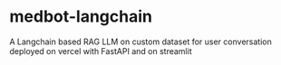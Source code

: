 # medbot-langchain
A Langchain based RAG LLM on custom dataset for user conversation deployed on vercel with FastAPI and on streamlit 
